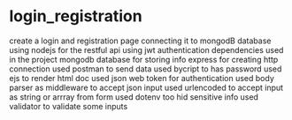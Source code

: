 # login_registration
create a login and registration page connecting it to mongodB database using nodejs for the restful api
using jwt authentication
dependencies used in the project
mongodb database for storing info
express for creating http connection
used postman to send  data
used bycript to has password
used ejs to render html doc
used json web token for authentication
used body parser as middleware to accept json input
used urlencoded to accept input as string or arrray from form
used dotenv too hid sensitive info
used validator to validate some inputs

